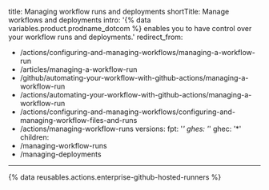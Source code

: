 title: Managing workflow runs and deployments
shortTitle: Manage workflows and deployments
intro: '{% data variables.product.prodname_dotcom %} enables you to have control over your workflow runs and deployments.'
redirect_from:
  - /actions/configuring-and-managing-workflows/managing-a-workflow-run
  - /articles/managing-a-workflow-run
  - /github/automating-your-workflow-with-github-actions/managing-a-workflow-run
  - /actions/automating-your-workflow-with-github-actions/managing-a-workflow-run
  - /actions/configuring-and-managing-workflows/configuring-and-managing-workflow-files-and-runs
  - /actions/managing-workflow-runs
versions:
  fpt: '*'
  ghes: '*'
  ghec: '*'
children:
  - /managing-workflow-runs
  - /managing-deployments
---

{% data reusables.actions.enterprise-github-hosted-runners %}
